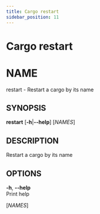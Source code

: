 ```yaml
---
title: Cargo restart
sidebar_position: 11
---
```


# Cargo restart

# NAME

restart - Restart a cargo by its name

## SYNOPSIS

**restart** \[**-h**\|**--help**\] \[*NAMES*\]

## DESCRIPTION

Restart a cargo by its name

## OPTIONS

**-h**, **--help**  
Print help

\[*NAMES*\]  
